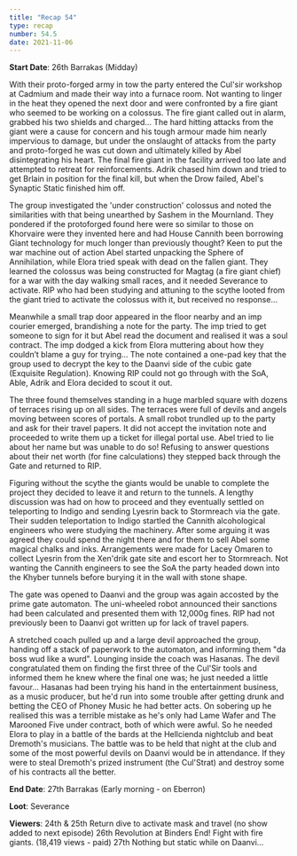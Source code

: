 ```yaml
---
title: "Recap 54"
type: recap
number: 54.5
date: 2021-11-06
---
```


**Start Date**: 26th Barrakas (Midday)
 
With their proto-forged army in tow the party entered the Cul'sir workshop at Cadmium and made their way into a furnace room. Not wanting to linger in the heat they opened the next door and were confronted by a fire giant who seemed to be working on a colossus. The fire giant called out in alarm, grabbed his two shields and charged… The hard hitting attacks from the giant were a cause for concern and his tough armour made him nearly impervious to damage, but under the onslaught of attacks from the party and proto-forged he was cut down and ultimately killed by Abel disintegrating his heart. The final fire giant in the facility arrived too late and attempted to retreat for reinforcements. Adrik chased him down and tried to get Brlain in position for the final kill, but when the Drow failed, Abel's Synaptic Static finished him off.
 
The group investigated the 'under construction' colossus and noted the similarities with that being unearthed by Sashem in the Mournland. They pondered if the protoforged found here were so similar to those on Khorvaire were they invented here and had House Cannith been borrowing Giant technology for much longer than previously thought? Keen to put the war machine out of action Abel started unpacking the Sphere of Annihilation, while Elora tried speak with dead on the fallen giant. They learned the colossus was being constructed for Magtag (a fire giant chief) for a war with the day walking small races, and it needed Severance to activate. RIP who had been studying and attuning to the scythe looted from the giant tried to activate the colossus with it, but received no response…
 
Meanwhile a small trap door appeared in the floor nearby and an imp courier emerged, brandishing a note for the party. The imp tried to get someone to sign for it but Abel read the document and realised it was a soul contract. The imp dodged a kick from Elora muttering about how they couldn’t blame a guy for trying… The note contained a one-pad key that the group used to decrypt the key to the Daanvi side of the cubic gate (Exquisite Regulation). Knowing RIP could not go through with the SoA, Able, Adrik and Elora decided to scout it out.
 
The three found themselves standing in a huge marbled square with dozens of terraces rising up on all sides. The terraces were full of devils and angels moving between scores of portals. A small robot trundled up to the party and ask for their travel papers. It did not accept the invitation note and proceeded to write them up a ticket for illegal portal use. Abel tried to lie about her name but was unable to do so! Refusing to answer questions about their net worth (for fine calculations) they stepped back through the Gate and returned to RIP.
 
Figuring without the scythe the giants would be unable to complete the project they decided to leave it and return to the tunnels. A lengthy discussion was had on how to proceed and they eventually settled on teleporting to Indigo and sending Lyesrin back to Stormreach via the gate. Their sudden teleportation to Indigo startled the Cannith alcohological engineers who were studying the machinery. After some arguing it was agreed they could spend the night there and for them to sell Abel some magical chalks and inks. Arrangements were made for Lacey Omaren to collect Lyesrin from the Xen'drik gate site and escort her to Stormreach. Not wanting the Cannith engineers to see the SoA the party headed down into the Khyber tunnels before burying it in the wall with stone shape.
 
The gate was opened to Daanvi and the group was again accosted by the prime gate automaton. The uni-wheeled robot announced their sanctions had been calculated and presented them with 12,000g fines. RIP had not previously been to Daanvi got written up for lack of travel papers. 
 
A stretched coach pulled up and a large devil approached the group, handing off a stack of paperwork to the automaton, and informing them "da boss wud like a wurd". Lounging inside the coach was Hasanas. The devil congratulated them on finding the first three of the Cul'Sir tools and informed them he knew where the final one was; he just needed a little favour… Hasanas had been trying his hand in the entertainment business, as a music producer, but he'd run into some trouble after getting drunk and betting the CEO of Phoney Music he had better acts. On sobering up he realised this was a terrible mistake as he's only had Lame Wafer and The Marooned Five under contract, both of which were awful. So he needed Elora to play in a battle of the bards at the Hellcienda nightclub and beat Dremoth's musicians. The battle was to be held that night at the club and some of the most powerful devils on Daanvi would be in attendance. If they were to steal Dremoth's prized instrument (the Cul'Strat) and destroy some of his contracts all the better. 
 
**End Date**: 27th Barrakas (Early morning - on Eberron)

**Loot**: Severance
 
**Viewers**: 
24th & 25th Return dive to activate mask and travel (no show added to next episode)
26th Revolution at Binders End! Fight with fire giants. (18,419 views - paid)
27th Nothing but static while on Daanvi…